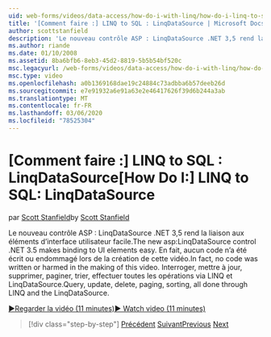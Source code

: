```yaml
---
uid: web-forms/videos/data-access/how-do-i-with-linq/how-do-i-linq-to-sql-linqdatasource
title: '[Comment faire :] LINQ to SQL : LinqDataSource | Microsoft Docs'
author: scottstanfield
description: 'Le nouveau contrôle ASP : LinqDataSource .NET 3,5 rend la liaison aux éléments d’interface utilisateur facile. En fait, aucun code n’a été écrit ou endommagé lors de la création de cette vidéo. Requête, UPD...'
ms.author: riande
ms.date: 01/10/2008
ms.assetid: 8ba6bfb6-8eb3-45d2-8819-5b5b54bf520c
msc.legacyurl: /web-forms/videos/data-access/how-do-i-with-linq/how-do-i-linq-to-sql-linqdatasource
msc.type: video
ms.openlocfilehash: a0b1369168dae19c24884c73adbba6b57deeb26d
ms.sourcegitcommit: e7e91932a6e91a63e2e46417626f39d6b244a3ab
ms.translationtype: MT
ms.contentlocale: fr-FR
ms.lasthandoff: 03/06/2020
ms.locfileid: "78525304"
---
```

# <a name="how-do-i-linq-to-sql-linqdatasource"></a><span data-ttu-id="a1551-105">[Comment faire :] LINQ to SQL : LinqDataSource</span><span class="sxs-lookup"><span data-stu-id="a1551-105">[How Do I:] LINQ to SQL: LinqDataSource</span></span>

<span data-ttu-id="a1551-106">par [Scott Stanfield](https://github.com/scottstanfield)</span><span class="sxs-lookup"><span data-stu-id="a1551-106">by [Scott Stanfield](https://github.com/scottstanfield)</span></span>

<span data-ttu-id="a1551-107">Le nouveau contrôle ASP : LinqDataSource .NET 3,5 rend la liaison aux éléments d’interface utilisateur facile.</span><span class="sxs-lookup"><span data-stu-id="a1551-107">The new asp:LinqDataSource control .NET 3.5 makes binding to UI elements easy.</span></span> <span data-ttu-id="a1551-108">En fait, aucun code n’a été écrit ou endommagé lors de la création de cette vidéo.</span><span class="sxs-lookup"><span data-stu-id="a1551-108">In fact, no code was written or harmed in the making of this video.</span></span> <span data-ttu-id="a1551-109">Interroger, mettre à jour, supprimer, paginer, trier, effectuer toutes les opérations via LINQ et LinqDataSource.</span><span class="sxs-lookup"><span data-stu-id="a1551-109">Query, update, delete, paging, sorting, all done through LINQ and the LinqDataSource.</span></span>

[<span data-ttu-id="a1551-110">&#9654;Regarder la vidéo (11 minutes)</span><span class="sxs-lookup"><span data-stu-id="a1551-110">&#9654; Watch video (11 minutes)</span></span>](https://channel9.msdn.com/Blogs/ASP-NET-Site-Videos/how-do-i-linq-to-sql-linqdatasource)

> [!div class="step-by-step"]
> <span data-ttu-id="a1551-111">[Précédent](how-do-i-linq-to-sql-updating-the-database.md)
> [Suivant](how-do-i-linq-to-sql-custom-linqdatasource.md)</span><span class="sxs-lookup"><span data-stu-id="a1551-111">[Previous](how-do-i-linq-to-sql-updating-the-database.md)
[Next](how-do-i-linq-to-sql-custom-linqdatasource.md)</span></span>
